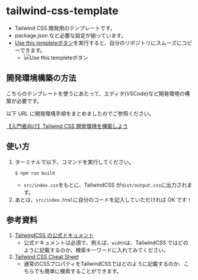 # tailwind-css-template

- Tailwind CSS 開発用のテンプレートです。
- package.json など必要な設定が揃っています。
- [Use this templeteボタン](https://github.com/YukiFujisawa/tailwind-css-templete/generate)を実行すると、自分のリポジトリにスムーズにコピーできます。
   - ![Use this templeteボタン](https://res.cloudinary.com/wywy-llc/image/upload/v1659475264/%E3%82%B9%E3%82%AF%E3%83%AA%E3%83%BC%E3%83%B3%E3%82%B7%E3%83%A7%E3%83%83%E3%83%88_2022-08-02_9.43.44_ksfami.png)

## 開発環境構築の方法

こちらのテンプレートを使うにあたって、エディタ(VSCode)など開発環境の構築が必要です。

以下 URL に開発環境手順をまとめましたのでご参照ください。

[【入門者向け】Tailwind CSS 開発環境を構築しよう](https://wywy.jp/blogs/tailwind-css-build-devenv)

## 使い方

1. ターミナルで以下、コマンドを実行してください。
   ```
   $ npm run build
   ```
   - `src/index.css`をもとに、TailwindCSS が`dist/output.css`に出力されます。
2. あとは、`src/index.html`に自分のコードを記入していただければ OK です！

## 参考資料

1. [TailwindCSS の公式ドキュメント](https://tailwindcss.jp/docs/container)
   - 公式ドキュメントは必須で、例えば、`width`は、TailwindCSS ではどのように記載するのか、検索キーワードに入れてみてください。
2. [Tailwind CSS Cheat Sheet](https://tailwindcomponents.com/cheatsheet/)
   - 通常のCSSプロパティをTailwindCSSではどのように記載するのか、こちらでも簡単に検索することができます。




